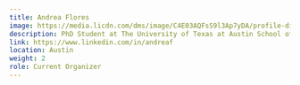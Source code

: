 ```yaml
---
title: Andrea Flores
image: https://media.licdn.com/dms/image/C4E03AQFsS9l3Ap7yDA/profile-displayphoto-shrink_800_800/0?e=1547683200&v=beta&t=ozx3WYUES_10AhdUZQJXBIG8141oQBYMG-Sn8ht62Xo
description: PhD Student at The University of Texas at Austin School of Information
link: https://www.linkedin.com/in/andreaf
location: Austin
weight: 2
role: Current Organizer
---
```

